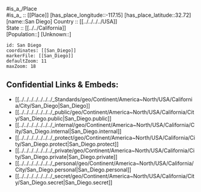 ﻿---
location: [32.72,-117.15] 
mapzoom: [7,12] 
mapmarker: city 
type: City
tags:
- geo/City


SpocWebEntityId: 33911
isDeleted: false
confidential: public

---
#is_a_/Place  
#is_a_ :: [[Place]] 
[has_place_longitude::-117.15] 
[has_place_latitude::32.72] 
[name::San Diego] 
Country :: [[../../../../USA]]  
State :: [[../../California]]  
[Population::] 
[Unknown::] 


```leaflet
id: San Diego
coordinates: [[San_Diego]] 
markerFile: [[San_Diego]] 
defaultZoom: 11 
maxZoom: 18
```


## Confidential Links & Embeds: 
- [[../../../../../../../_Standards/geo/Continent/America~North/USA/California/City/San_Diego|San_Diego]] 
- [[../../../../../../../_public/geo/Continent/America~North/USA/California/City/San_Diego.public|San_Diego.public]] 
- [[../../../../../../../_internal/geo/Continent/America~North/USA/California/City/San_Diego.internal|San_Diego.internal]] 
- [[../../../../../../../_protect/geo/Continent/America~North/USA/California/City/San_Diego.protect|San_Diego.protect]] 
- [[../../../../../../../_private/geo/Continent/America~North/USA/California/City/San_Diego.private|San_Diego.private]] 
- [[../../../../../../../_personal/geo/Continent/America~North/USA/California/City/San_Diego.personal|San_Diego.personal]] 
- [[../../../../../../../_secret/geo/Continent/America~North/USA/California/City/San_Diego.secret|San_Diego.secret]] 
